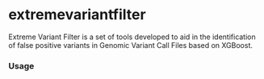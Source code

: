 # extremevariantfilter

Extreme Variant Filter is a set of tools developed to aid in the identification of false positive variants in Genomic Variant Call Files based on XGBoost.

### Usage

